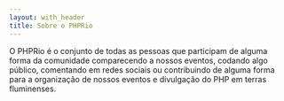 ```yaml
---
layout: with_header
title: Sobre o PHPRio
---
```


O PHPRio é o conjunto de todas as pessoas que participam de alguma forma da
comunidade comparecendo a nossos eventos, codando algo público, comentando em
redes sociais ou contribuindo de alguma forma para a organização de nossos
eventos e divulgação do PHP em terras fluminenses.
